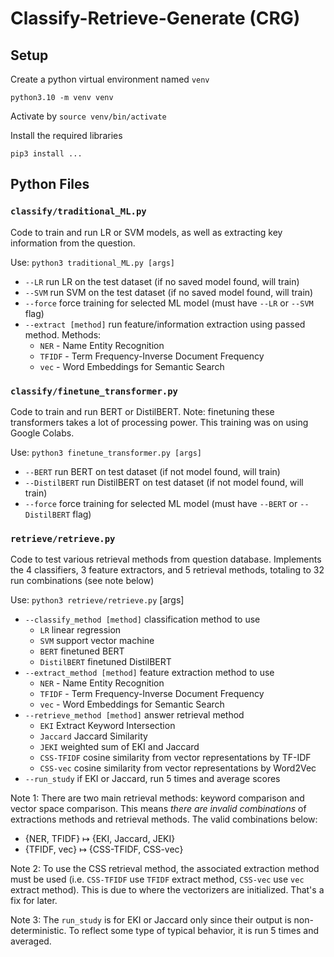 # Classify-Retrieve-Generate (CRG)
## Setup
Create a python virtual environment named `venv`
``` 
python3.10 -m venv venv
```
Activate by `source venv/bin/activate`

Install the required libraries 
```
pip3 install ...
```

## Python Files
### `classify/traditional_ML.py`
Code to train and run LR or SVM models, as well as extracting key information from the question.

Use: `python3 traditional_ML.py [args]`
- `--LR` run LR on the test dataset (if no saved model found, will train)
- `--SVM` run SVM on the test dataset (if no saved model found, will train)
- `--force` force training for selected ML model (must have `--LR` or `--SVM` flag)
- `--extract [method]` run feature/information extraction using passed method. Methods:
  - `NER` - Name Entity Recognition
  - `TFIDF` - Term Frequency-Inverse Document Frequency
  - `vec` - Word Embeddings for Semantic Search

### `classify/finetune_transformer.py`
Code to train and run BERT or DistilBERT. Note: finetuning these transformers takes a lot of processing power. This training was on using Google Colabs.

Use: `python3 finetune_transformer.py [args]`
- `--BERT` run BERT on test dataset (if not model found, will train)
- `--DistilBERT` run DistilBERT on test dataset (if not model found, will train)
- `--force` force training for selected ML model (must have `--BERT` or `--DistilBERT` flag)

### `retrieve/retrieve.py`
Code to test various retrieval methods from question database. Implements the 4 classifiers, 3 feature extractors, and 5 retrieval methods, totaling to 32 run combinations (see note below)

Use: `python3 retrieve/retrieve.py` [args]
- `--classify_method [method]` classification method to use
  - `LR` linear regression
  - `SVM` support vector machine
  - `BERT` finetuned BERT
  - `DistilBERT` finetuned DistilBERT
- `--extract_method [method]` feature extraction method to use
  - `NER` - Name Entity Recognition
  - `TFIDF` - Term Frequency-Inverse Document Frequency
  - `vec` - Word Embeddings for Semantic Search
- `--retrieve_method [method]` answer retrieval method
  - `EKI` Extract Keyword Intersection
  - `Jaccard` Jaccard Similarity
  - `JEKI` weighted sum of EKI and Jaccard
  - `CSS-TFIDF` cosine similarity from vector representations by TF-IDF
  - `CSS-vec` cosine similarity from vector representations by Word2Vec
- `--run_study` if EKI or Jaccard, run 5 times and average scores

Note 1: There are two main retrieval methods: keyword comparison and vector space comparison. This means *there are invalid combinations* of extractions methods and retrieval methods. The valid combinations below:
- {NER, TFIDF} $\mapsto$ {EKI, Jaccard, JEKI}
- {TFIDF, vec} $\mapsto$ {CSS-TFIDF, CSS-vec}

Note 2: To use the CSS retrieval method, the associated extraction method must be used (i.e. `CSS-TFIDF` use `TFIDF` extract method, `CSS-vec` use `vec` extract method). This is due to where the vectorizers are initialized. That's a fix for later.

Note 3: The `run_study` is for EKI or Jaccard only since their output is non-deterministic. To reflect some type of typical behavior, it is run 5 times and averaged. 